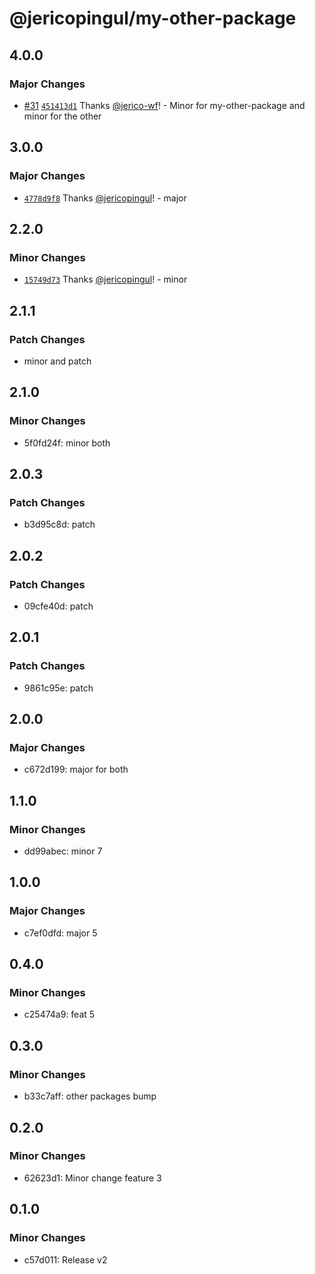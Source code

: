 # @jericopingul/my-other-package

## 4.0.0

### Major Changes

- [#31](https://github.com/jericopingul/nx-npm/pull/31) [`451413d1`](https://github.com/jericopingul/nx-npm/commit/451413d1166b3b1f695931b755be3f4f26e9afc7) Thanks [@jerico-wf](https://github.com/jerico-wf)! - Minor for my-other-package and minor for the other

## 3.0.0

### Major Changes

- [`4778d9f8`](https://github.com/jericopingul/nx-npm/commit/4778d9f80acd7f23599efffbd64cee24e4ce45eb) Thanks [@jericopingul](https://github.com/jericopingul)! - major

## 2.2.0

### Minor Changes

- [`15749d73`](https://github.com/jericopingul/nx-npm/commit/15749d739b003b9cfa95d3a6fb465a5820747055) Thanks [@jericopingul](https://github.com/jericopingul)! - minor

## 2.1.1

### Patch Changes

- minor and patch

## 2.1.0

### Minor Changes

- 5f0fd24f: minor both

## 2.0.3

### Patch Changes

- b3d95c8d: patch

## 2.0.2

### Patch Changes

- 09cfe40d: patch

## 2.0.1

### Patch Changes

- 9861c95e: patch

## 2.0.0

### Major Changes

- c672d199: major for both

## 1.1.0

### Minor Changes

- dd99abec: minor 7

## 1.0.0

### Major Changes

- c7ef0dfd: major 5

## 0.4.0

### Minor Changes

- c25474a9: feat 5

## 0.3.0

### Minor Changes

- b33c7aff: other packages bump

## 0.2.0

### Minor Changes

- 62623d1: Minor change feature 3

## 0.1.0

### Minor Changes

- c57d011: Release v2
